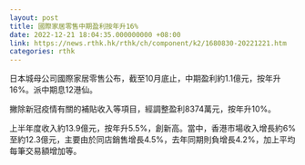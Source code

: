 ```yaml
---
layout: post
title: 國際家居零售中期盈利按年升16%
date: 2022-12-21 18:04:35.000000000 +08:00
link: https://news.rthk.hk/rthk/ch/component/k2/1680830-20221221.htm
categories: rthk
---
```


日本城母公司國際家居零售公布，截至10月底止，中期盈利約1.1億元，按年升16%。派中期息12港仙。

撇除新冠疫情有關的補貼收入等項目，經調整盈利8374萬元，按年升10%。

上半年度收入約13.9億元，按年升5.5%，創新高。當中，香港市場收入增長約6%至約12.3億元，主要由於同店銷售增長4.5%，去年同期則負增長4.2%，加上平均每筆交易額增加等。
